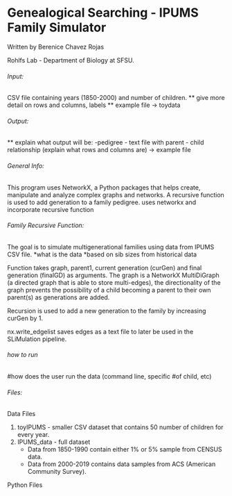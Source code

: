 # Genealogical Searching - IPUMS Family Simulator


Written by Berenice Chavez Rojas

Rohlfs Lab - Department of Biology at SFSU.  

###### Input:
CSV file containing years (1850-2000) and number of children. 
 ** give more detail on rows and columns, labels
 ** example file -> toydata

###### Output: 
 ** explain what output will be:
	-pedigree
	- text file with parent - child relationship (explain what rows and columns are) -> example file

###### General Info: 
This program uses NetworkX, a Python packages that helps create, manipulate and analyze complex graphs and networks. A recursive function is used to add generation to a family pedigree. 
	uses networkx and incorporate recursive function

###### Family Recursive Function: 
The goal is to simulate multigenerational families using data from IPUMS CSV file.
 *what is the data 
	*based on sib sizes from historical data  

Function takes graph, parent1, current generation (curGen) and final generation (finalGD) as arguments. The graph is a NetworkX MultiDiGraph (a directed graph that is able to store multi-edges), the directionality of the graph prevents the possibility of a child becoming a parent to their own parent(s) as generations are added. 

Recursion is used to add a new generation to the family by increasing curGen by 1. 

nx.write_edgelist saves edges as a text file to later be used in the SLiMulation pipeline.

###### how to run 
  #how does the user run the data (command line, specific #of child, etc) 


###### Files: 
Data Files
1. toyIPUMS - smaller CSV dataset that contains 50 number of children for every year. 
2. IPUMS_data - full dataset 
   - Data from 1850-1990 contain either 1% or 5% sample from CENSUS data.  
   - Data from 2000-2019 contains data samples from ACS (American Community Survey).  

Python Files 

